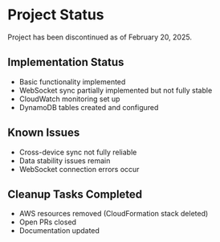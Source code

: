 # Project Status

Project has been discontinued as of February 20, 2025.

## Implementation Status
- Basic functionality implemented
- WebSocket sync partially implemented but not fully stable
- CloudWatch monitoring set up
- DynamoDB tables created and configured

## Known Issues
- Cross-device sync not fully reliable
- Data stability issues remain
- WebSocket connection errors occur

## Cleanup Tasks Completed
- AWS resources removed (CloudFormation stack deleted)
- Open PRs closed
- Documentation updated
